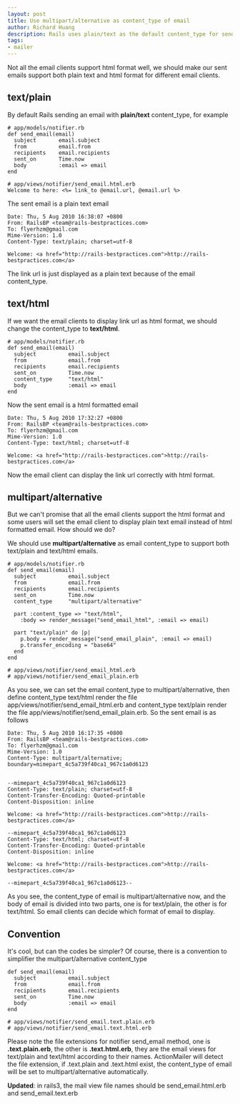 ```yaml
---
layout: post
title: Use multipart/alternative as content_type of email
author: Richard Huang
description: Rails uses plain/text as the default content_type for sending email, you should change it to multipart/alternative that email clients can display html formatted email if they support and display plain text email if they don't support html format.
tags:
- mailer
---
```

Not all the email clients support html format well, we should make our sent emails support  both plain text and html format for different email clients.

text/plain
-------

By default Rails sending an email with **plain/text** content_type, for example

    # app/models/notifier.rb
    def send_email(email)
      subject       email.subject
      from          email.from
      recipients    email.recipients
      sent_on       Time.now
      body          :email => email
    end

    # app/views/notifier/send_email.html.erb
    Welcome to here: <%= link_to @email.url, @email.url %>

The sent email is a plain text email

    Date: Thu, 5 Aug 2010 16:38:07 +0800
    From: RailsBP <team@rails-bestpractices.com>
    To: flyerhzm@gmail.com
    Mime-Version: 1.0
    Content-Type: text/plain; charset=utf-8

    Welcome: <a href="http://rails-bestpractices.com">http://rails-bestpractices.com</a>

The link url is just displayed as a plain text because of the email content_type.

text/html
---------

If we want the email clients to display link url as html format, we should change the content_type to **text/html**.

    # app/models/notifier.rb
    def send_email(email)
      subject          email.subject
      from             email.from
      recipients       email.recipients
      sent_on          Time.now
      content_type     "text/html"
      body             :email => email
    end

Now the sent email is a html formatted email

    Date: Thu, 5 Aug 2010 17:32:27 +0800
    From: RailsBP <team@rails-bestpractices.com>
    To: flyerhzm@gmail.com
    Mime-Version: 1.0
    Content-Type: text/html; charset=utf-8

    Welcome: <a href="http://rails-bestpractices.com">http://rails-bestpractices.com</a>

Now the email client can display the link url correctly with html format.

multipart/alternative
---------------------

But we can't promise that all the email clients support the html format and some users will set the email client to display plain text email instead of html formatted email. How should we do?

We should use **multipart/alternative** as email content_type to support both text/plain and text/html emails.

    # app/models/notifier.rb
    def send_email(email)
      subject          email.subject
      from             email.from
      recipients       email.recipients
      sent_on          Time.now
      content_type     "multipart/alternative"

      part :content_type => "text/html",
        :body => render_message("send_email_html", :email => email)

      part "text/plain" do |p|
        p.body = render_message("send_email_plain", :email => email)
        p.transfer_encoding = "base64"
      end
    end

    # app/views/notifier/send_email_html.erb
    # app/views/notifier/send_email_plain.erb

As you see, we can set the email content_type to multipart/alternative, then define content_type text/html render the file app/views/notifier/send_email_html.erb and content_type text/plain render the file app/views/notifier/send_email_plain.erb. So the sent email is as follows

    Date: Thu, 5 Aug 2010 16:17:35 +0800
    From: RailsBP <team@rails-bestpractices.com>
    To: flyerhzm@gmail.com
    Mime-Version: 1.0
    Content-Type: multipart/alternative; boundary=mimepart_4c5a739f40ca1_967c1a0d6123


    --mimepart_4c5a739f40ca1_967c1a0d6123
    Content-Type: text/plain; charset=utf-8
    Content-Transfer-Encoding: Quoted-printable
    Content-Disposition: inline

    Welcome: <a href="http://rails-bestpractices.com">http://rails-bestpractices.com</a>

    --mimepart_4c5a739f40ca1_967c1a0d6123
    Content-Type: text/html; charset=utf-8
    Content-Transfer-Encoding: Quoted-printable
    Content-Disposition: inline

    Welcome: <a href="http://rails-bestpractices.com">http://rails-bestpractices.com</a>

    --mimepart_4c5a739f40ca1_967c1a0d6123--

As you see, the content_type of email is multipart/alternative now, and the body of email is divided into two parts, one is for text/plain, the other is for text/html. So email clients can decide which format of email to display.

Convention
----------

It's cool, but can the codes be simpler? Of course, there is a convention to simplifier the multipart/alternative content_type

    def send_email(email)
      subject          email.subject
      from             email.from
      recipients       email.recipients
      sent_on          Time.now
      body             :email => email
    end

    # app/views/notifier/send_email.text.plain.erb
    # app/views/notifier/send_email.text.html.erb

Please note the file extensions for notifier send_email method, one is **.text.plain.erb**, the other is **.text.html.erb**,
they are the email views for text/plain and text/html according to their names. ActionMailer will detect the file extension, if .text.plain and .text.html exist, the content_type of email will be set to multipart/alternative automatically.

**Updated**: in rails3, the mail view file names should be send_email.html.erb and send_email.text.erb
